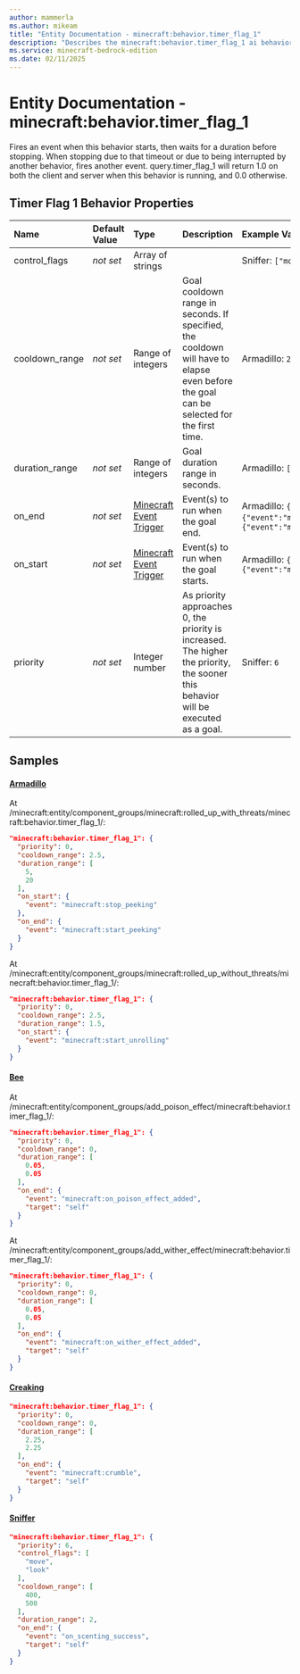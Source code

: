 ```yaml
---
author: mammerla
ms.author: mikeam
title: "Entity Documentation - minecraft:behavior.timer_flag_1"
description: "Describes the minecraft:behavior.timer_flag_1 ai behavior component"
ms.service: minecraft-bedrock-edition
ms.date: 02/11/2025 
---
```


# Entity Documentation - minecraft:behavior.timer_flag_1

Fires an event when this behavior starts, then waits for a duration before stopping. When stopping due to that timeout or due to being interrupted by another behavior, fires another event. query.timer_flag_1 will return 1.0 on both the client and server when this behavior is running, and 0.0 otherwise.


## Timer Flag 1 Behavior Properties

|Name       |Default Value |Type |Description |Example Values |
|:----------|:-------------|:----|:-----------|:------------- |
| control_flags | *not set* | Array of strings |  | Sniffer: `["move","look"]` | 
| cooldown_range | *not set* | Range of integers | Goal cooldown range in seconds. If specified, the cooldown will have to elapse even before the goal can be selected for the first time. | Armadillo: `2.5`, Sniffer: `[400,500]` | 
| duration_range | *not set* | Range of integers | Goal duration range in seconds. | Armadillo: `[5,20]`, `1.5`, Bee: `[0.05,0.05]` | 
| on_end | *not set* | [Minecraft Event Trigger](../Definitions/NestedTables/triggers.md) | Event(s) to run when the goal end. | Armadillo: `{"event":"minecraft:start_peeking"}`, Bee: `{"event":"minecraft:on_poison_effect_added","target":"self"}`, `{"event":"minecraft:on_wither_effect_added","target":"self"}` | 
| on_start | *not set* | [Minecraft Event Trigger](../Definitions/NestedTables/triggers.md) | Event(s) to run when the goal starts. | Armadillo: `{"event":"minecraft:stop_peeking"}`, `{"event":"minecraft:start_unrolling"}` | 
| priority | *not set* | Integer number | As priority approaches 0, the priority is increased. The higher the priority, the sooner this behavior will be executed as a goal. | Sniffer: `6` | 

## Samples

#### [Armadillo](https://github.com/Mojang/bedrock-samples/tree/preview/behavior_pack/entities/armadillo.json)

At /minecraft:entity/component_groups/minecraft:rolled_up_with_threats/minecraft:behavior.timer_flag_1/: 

```json
"minecraft:behavior.timer_flag_1": {
  "priority": 0,
  "cooldown_range": 2.5,
  "duration_range": [
    5,
    20
  ],
  "on_start": {
    "event": "minecraft:stop_peeking"
  },
  "on_end": {
    "event": "minecraft:start_peeking"
  }
}
```

At /minecraft:entity/component_groups/minecraft:rolled_up_without_threats/minecraft:behavior.timer_flag_1/: 

```json
"minecraft:behavior.timer_flag_1": {
  "priority": 0,
  "cooldown_range": 2.5,
  "duration_range": 1.5,
  "on_start": {
    "event": "minecraft:start_unrolling"
  }
}
```

#### [Bee](https://github.com/Mojang/bedrock-samples/tree/preview/behavior_pack/entities/bee.json)

At /minecraft:entity/component_groups/add_poison_effect/minecraft:behavior.timer_flag_1/: 

```json
"minecraft:behavior.timer_flag_1": {
  "priority": 0,
  "cooldown_range": 0,
  "duration_range": [
    0.05,
    0.05
  ],
  "on_end": {
    "event": "minecraft:on_poison_effect_added",
    "target": "self"
  }
}
```

At /minecraft:entity/component_groups/add_wither_effect/minecraft:behavior.timer_flag_1/: 

```json
"minecraft:behavior.timer_flag_1": {
  "priority": 0,
  "cooldown_range": 0,
  "duration_range": [
    0.05,
    0.05
  ],
  "on_end": {
    "event": "minecraft:on_wither_effect_added",
    "target": "self"
  }
}
```

#### [Creaking](https://github.com/Mojang/bedrock-samples/tree/preview/behavior_pack/entities/creaking.json)


```json
"minecraft:behavior.timer_flag_1": {
  "priority": 0,
  "cooldown_range": 0,
  "duration_range": [
    2.25,
    2.25
  ],
  "on_end": {
    "event": "minecraft:crumble",
    "target": "self"
  }
}
```

#### [Sniffer](https://github.com/Mojang/bedrock-samples/tree/preview/behavior_pack/entities/sniffer.json)


```json
"minecraft:behavior.timer_flag_1": {
  "priority": 6,
  "control_flags": [
    "move",
    "look"
  ],
  "cooldown_range": [
    400,
    500
  ],
  "duration_range": 2,
  "on_end": {
    "event": "on_scenting_success",
    "target": "self"
  }
}
```
